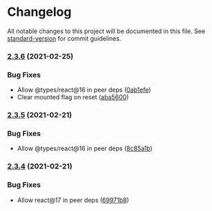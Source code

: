 # Changelog

All notable changes to this project will be documented in this file. See [standard-version](https://github.com/conventional-changelog/standard-version) for commit guidelines.

### [2.3.6](https://github.com/NiGhTTraX/react-mock-component/compare/v2.3.4...v2.3.6) (2021-02-25)


### Bug Fixes

* Allow @types/react@16 in peer deps ([0ab1efe](https://github.com/NiGhTTraX/react-mock-component/commit/0ab1efe53e198d48256e2fe15906bca9badc269c))
* Clear mounted flag on reset ([aba5600](https://github.com/NiGhTTraX/react-mock-component/commit/aba56005086eccfb8bb17ff259732341297b6dce))

### [2.3.5](https://github.com/NiGhTTraX/react-mock-component/compare/v2.3.4...v2.3.5) (2021-02-21)


### Bug Fixes

* Allow @types/react@16 in peer deps ([8c85a1b](https://github.com/NiGhTTraX/react-mock-component/commit/8c85a1b82c3484f69346d73f1ea07ad32f8d76a6))

### [2.3.4](https://github.com/NiGhTTraX/react-mock-component/compare/v2.3.3...v2.3.4) (2021-02-21)


### Bug Fixes

* Allow react@17 in peer deps ([69971b8](https://github.com/NiGhTTraX/react-mock-component/commit/69971b8082b80d27fcc4f9a36e4c38b7a3c288d0))
